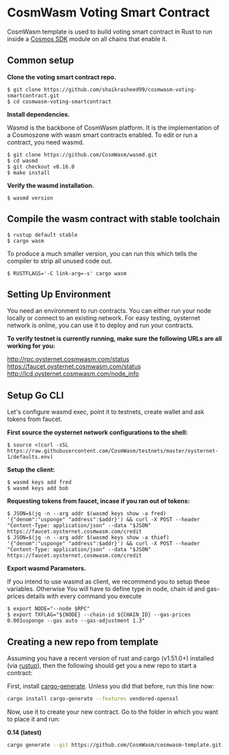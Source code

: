 # CosmWasm Voting Smart Contract

CosmWasm template is used to build voting smart contract in Rust to run inside a
[Cosmos SDK](https://github.com/cosmos/cosmos-sdk) module on all chains that enable it.

## Common setup

**Clone the voting smart contract repo.**

```
$ git clone https://github.com/shaikrasheed99/cosmwasm-voting-smartcontract.git
$ cd cosmwasm-voting-smartcontract
```

**Install dependencies.**

Wasmd is the backbone of CosmWasm platform. It is the implementation of a Cosmoszone with wasm smart contracts enabled. To edit or run a contract, you need wasmd.

```
$ git clone https://github.com/CosmWasm/wasmd.git
$ cd wasmd
$ git checkout v0.16.0
$ make install
```

**Verify the wasmd installation.**
```
$ wasmd version
```

## Compile the wasm contract with stable toolchain

```
$ rustup default stable
$ cargo wasm
```

To produce a much smaller version, you can run this which tells the compiler to strip all unused code out.

```
$ RUSTFLAGS='-C link-arg=-s' cargo wasm
```

## Setting Up Environment

You need an environment to run contracts. You can either run your node locally or connect to an existing network. For easy testing, oysternet network is online, you can use it to deploy and run your contracts.

**To verify testnet is currently running, make sure the following URLs are all working for you:**

http://rpc.oysternet.cosmwasm.com/status
https://faucet.oysternet.cosmwasm.com/status
http://lcd.oysternet.cosmwasm.com/node_info

## Setup Go CLI

Let's configure wasmd exec, point it to testnets, create wallet and ask tokens from faucet.

**First source the oysternet network configurations to the shell:**

```
$ source <(curl -sSL https://raw.githubusercontent.com/CosmWasm/testnets/master/oysternet-1/defaults.env)
```

**Setup the client:**

```
$ wasmd keys add fred
$ wasmd keys add bob
```

**Requesting tokens from faucet, incase if you ran out of tokens:**

```
$ JSON=$(jq -n --arg addr $(wasmd keys show -a fred) '{"denom":"usponge" "address":$addr}') && curl -X POST --header "Content-Type: application/json" --data "$JSON" https://faucet.oysternet.cosmwasm.com/credit
$ JSON=$(jq -n --arg addr $(wasmd keys show -a thief) '{"denom":"usponge" "address":$addr}') && curl -X POST --header "Content-Type: application/json" --data "$JSON" https://faucet.oysternet.cosmwasm.com/credit
```

**Export wasmd Parameters.**

If you intend to use wasmd as client, we recommend you to setup these variables. Otherwise You will have to define type in node, chain id and gas-prices details with every command you execute

```
$ export NODE="--node $RPC"
$ export TXFLAG="${NODE} --chain-id ${CHAIN_ID} --gas-prices 0.001usponge --gas auto --gas-adjustment 1.3"
```
## Creating a new repo from template

Assuming you have a recent version of rust and cargo (v1.51.0+) installed
(via [rustup](https://rustup.rs/)),
then the following should get you a new repo to start a contract:

First, install
[cargo-generate](https://github.com/ashleygwilliams/cargo-generate).
Unless you did that before, run this line now:

```sh
cargo install cargo-generate --features vendored-openssl
```

Now, use it to create your new contract.
Go to the folder in which you want to place it and run:


**0.14 (latest)**

```sh
cargo generate --git https://github.com/CosmWasm/cosmwasm-template.git --name PROJECT_NAME
```
